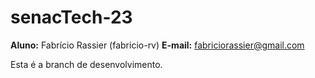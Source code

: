 # senacTech-23

**Aluno:** Fabrício Rassier (fabricio-rv)
**E-mail:** fabriciorassier@gmail.com

Esta é a branch de desenvolvimento.

